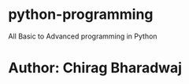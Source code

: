 # python-programming
All Basic to Advanced programming in Python <br>

<h1>Author: Chirag Bharadwaj</h1>
